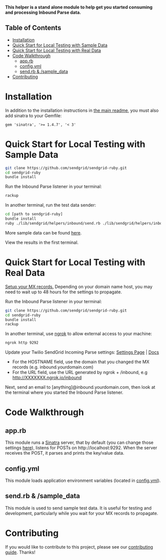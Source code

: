 **This helper is a stand alone module to help get you started consuming and processing Inbound Parse data.**

## Table of Contents

- [Installation](#installation)
- [Quick Start for Local Testing with Sample Data](#quick-start-for-local-testing-with-sample-data)
- [Quick Start for Local Testing with Real Data](#quick-start-for-local-testing-with-real-data)
- [Code Walkthrough](#code-walkthrough)
  - [app.rb](#apprb)
  - [config.yml](#configyml)
  - [send.rb & /sample_data](#sendrb--sampledata)
- [Contributing](#contributing)

<a name="quick_start_local_sample"></a>


# Installation

In addition to the installation instructions in
[the main readme](#installation),
you must also add sinatra to your Gemfile:

```
gem 'sinatra', '>= 1.4.7', '< 3'
```


# Quick Start for Local Testing with Sample Data

```bash
git clone https://github.com/sendgrid/sendgrid-ruby.git
cd sendgrid-ruby
bundle install
```

Run the Inbound Parse listener in your terminal:

```ruby
rackup
```

In another terminal, run the test data sender:

```bash
cd [path to sendgrid-ruby]
bundle install
ruby ./lib/sendgrid/helpers/inbound/send.rb ./lib/sendgrid/helpers/inbound/sample_data/default_data.txt
```

More sample data can be found [here](lib/sendgrid/helpers/inbound/sample_data).

View the results in the first terminal.

<a name="quick_start_local_real"></a>
# Quick Start for Local Testing with Real Data

[Setup your MX records.](https://sendgrid.com/docs/Classroom/Basics/Inbound_Parse_Webhook/setting_up_the_inbound_parse_webhook.html#-Setup) Depending on your domain name host, you may need to wait up to 48 hours for the settings to propagate.

Run the Inbound Parse listener in your terminal:

```bash
git clone https://github.com/sendgrid/sendgrid-ruby.git
cd sendgrid-ruby
bundle install
rackup
```

In another terminal, use [ngrok](https://ngrok.com/) to allow external access to your machine:
```bash
ngrok http 9292
```

Update your Twilio SendGrid Incoming Parse settings: [Settings Page](https://app.sendgrid.com/settings/parse) | [Docs](https://sendgrid.com/docs/Classroom/Basics/Inbound_Parse_Webhook/setting_up_the_inbound_parse_webhook.html#-Pointing-to-a-Hostname-and-URL)

- For the HOSTNAME field, use the domain that you changed the MX records (e.g. inbound.yourdomain.com)
- For the URL field, use the URL generated by ngrok + /inbound, e.g http://XXXXXXX.ngrok.io/inbound

Next, send an email to [anything]@inbound.yourdomain.com, then look at the terminal where you started the Inbound Parse listener.

<a name="code_walkthrough"></a>
# Code Walkthrough

## app.rb

This module runs a [Sinatra](http://www.sinatrarb.com/) server, that by default (you can change those settings [here](sendgrid/helpers/inbound/config.yml)), listens for POSTs on http://localhost:9292. When the server receives the POST, it parses and prints the key/value data.

## config.yml

This module loads application environment variables (located in [config.yml](sendgrid/helpers/inbound/config.yml)).

## send.rb & /sample_data

This module is used to send sample test data. It is useful for testing and development, particularly while you wait for your MX records to propagate.

<a name="contributing"></a>
# Contributing

If you would like to contribute to this project, please see our [contributing guide](CONTRIBUTING.md). Thanks!
